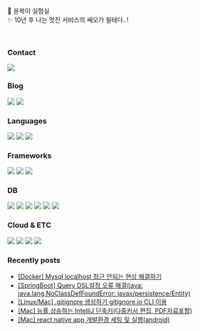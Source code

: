 <br/>
<p>
👋 윤복이 실험실 <br>
✨ 10년 후 나는 멋진 서비스의 쎄오가 될테다..! <br>
</p>

<br/>
  

<!--
**yunjigo92/yunjigo92** is a ✨ _special_ ✨ repository because its `README.md` (this file) appears on your GitHub profile.

Here are some ideas to get you started:

- 🔭 I’m currently working on ...
- 🌱 I’m currently learning ...
- 👯 I’m looking to collaborate on ...
- 🤔 I’m looking for help with ...
- 💬 Ask me about ...
- 📫 How to reach me: ...
- 😄 Pronouns: ...
- ⚡ Fun fact: ...
-->
<h3>Contact</h3>
<p>
 <a href="mailto:yunjigo92@gmail.com" target="_blank">
    <img src="https://img.shields.io/badge/yunjigo92@gmail.com-EA4335?style=flat-square&logo=Gmail&logoColor=white"/></a>
</p>
 
 
<h3>Blog</h3>
<p>
 <a href="https://goyunji.tistory.com/" target="_blank">
    <img src="https://img.shields.io/badge/Tech_Blog-000000?style=flat-square&logo=Tistory&logoColor=white"/></a>
 <a href="https://goyunji.tistory.com/" target="_blank">
   <img src="https://img.shields.io/badge/Jekyll_Blog-CC0000?style=flat-square&logo=Jekyll&logoColor=white"/></a>
</p>


<h3>Languages</h3>
<p>
  <img src="https://img.shields.io/badge/Java-007396?style=flat-square&logo=Java&logoColor=white"/>
  <img src="https://img.shields.io/badge/Go-00ADD8?style=flat-square&logo=Go&logoColor=white"/>
  <img src="https://img.shields.io/badge/TypeScript-3178C6?style=flat-square&logo=TypeScript&logoColor=white"/>
<br>
</p>

<h3>Frameworks</h3>
<p>
  <img src="https://img.shields.io/badge/Spring-6DB33F?style=flat-square&logo=Spring&logoColor=white"/>
  <img src="https://img.shields.io/badge/Spring_Boot-6DB33F?style=flat-square&logo=SpringBoot&logoColor=white"/>
  <img src="https://img.shields.io/badge/NestJS-E0234E?style=flat-square&logo=NestJS&logoColor=white"/>
</p>

<h3>DB</h3>
<p>
  <img src="https://img.shields.io/badge/My_SQL-4479A1?style=flat-square&logo=MySQL&logoColor=white"/>
  <img src="https://img.shields.io/badge/SQLite-003B57?style=flat-square&logo=SQLite&logoColor=white"/>
  <img src="https://img.shields.io/badge/Oracle-F80000?style=flat-square&logo=Oracle&logoColor=white"/>
<img src="https://img.shields.io/badge/MongoDB-47A248?style=flat-square&logo=MongoDB&logoColor=white"/>
  <img src="https://img.shields.io/badge/Apache_Cassandra-1287B1?style=flat-square&logo=ApacheCassandra&logoColor=white"/>
  <img src="https://img.shields.io/badge/Redis-DC382D?style=flat-square&logo=Redis&logoColor=white"/>
</p>


<h3>Cloud & ETC</h3>
<p>
  <img src="https://img.shields.io/badge/Kubernetes-326CE5?style=flat-square&logo=Kubernetes&logoColor=white"/>
  <img src="https://img.shields.io/badge/Docker-2496ED?style=flat-square&logo=Docker&logoColor=white"/>
  <img src="https://img.shields.io/badge/Apache_Kafka-231F20?style=flat-square&logo=ApacheKafka&logoColor=white"/>
  <img src="https://img.shields.io/badge/Elasticsearch-005571?style=flat-square&logo=Elasticsearch&logoColor=white"/>
</p>


### Recently posts
<!-- BLOG-POST-LIST:START -->
- [[Docker] Mysql localhost 접근 안되는 현상 해결하기](https://goyunji.tistory.com/180)
- [[SpringBoot] Query DSL설정 오류 해결&lpar;java: java.lang.NoClassDefFoundError: javax/persistence/Entity&rpar;](https://goyunji.tistory.com/176)
- [[Linux/Mac] .gitignore 생성하기  gitignore.io CLI 이용](https://goyunji.tistory.com/175)
- [[Mac] 능률 상승하는 IntelliJ 단축키&lpar;다중커서 편집, PDF자료포함&rpar;](https://goyunji.tistory.com/174)
- [[Mac] react native app 개발환경 세팅 및 실행&lpar;android&rpar;](https://goyunji.tistory.com/173)
<!-- BLOG-POST-LIST:END -->
